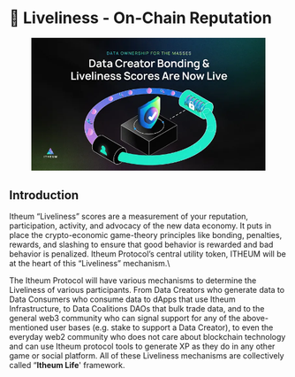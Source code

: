 # 🔋 Liveliness - On-Chain Reputation

<figure><img src="../../.gitbook/assets/image.png" alt=""><figcaption></figcaption></figure>

## Introduction

Itheum “Liveliness” scores are a measurement of your reputation, participation, activity, and advocacy of the new data economy. It puts in place the crypto-economic game-theory principles like bonding, penalties, rewards, and slashing to ensure that good behavior is rewarded and bad behavior is penalized. Itheum Protocol’s central utility token, ITHEUM will be at the heart of this “Liveliness” mechanism.\


The Itheum Protocol will have various mechanisms to determine the Liveliness of various participants. From Data Creators who generate data to Data Consumers who consume data to dApps that use Itheum Infrastructure, to Data Coalitions DAOs that bulk trade data, and to the general web3 community who can signal support for any of the above-mentioned user bases (e.g. stake to support a Data Creator), to even the everyday web2 community who does not care about blockchain technology and can use Itheum protocol tools to generate XP as they do in any other game or social platform. All of these Liveliness mechanisms are collectively called “**Itheum Life**' framework.
